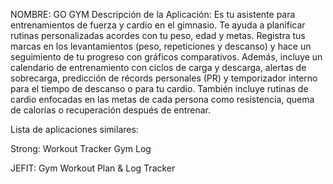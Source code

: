 NOMBRE: GO GYM
Descripción de la Aplicación:
Es tu asistente para entrenamientos de fuerza y cardio en el gimnasio. Te ayuda a planificar rutinas personalizadas acordes con tu peso, edad y metas. Registra tus marcas en los levantamientos (peso, repeticiones y descanso) y hace un seguimiento de tu progreso con gráficos comparativos. Además, incluye un calendario de entrenamiento con ciclos de carga y descarga, alertas de sobrecarga, predicción de récords personales (PR) y temporizador interno para el tiempo de descanso o para tu cardio. También incluye rutinas de cardio enfocadas en las metas de cada persona como resistencia, quema de calorías o recuperación después de entrenar.

Lista de aplicaciones similares:

Strong: Workout Tracker Gym Log

JEFIT: Gym Workout Plan & Log Tracker




